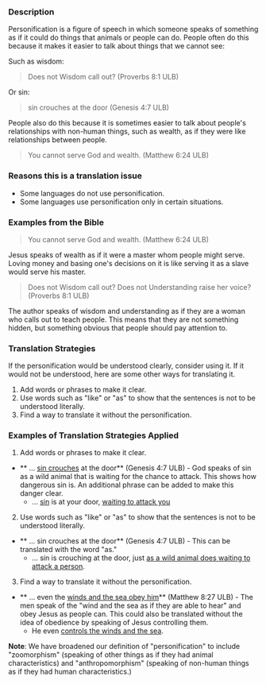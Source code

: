 

### Description

Personification is a figure of speech in which someone speaks of something as if it could do things that animals or people can do. People often do this because it makes it easier to talk about things that we cannot see:

Such as wisdom:
>Does not Wisdom call out?  (Proverbs 8:1 ULB)

Or sin:
>sin crouches at the door  (Genesis 4:7 ULB)

People also do this because it is sometimes easier to talk about people's relationships with non-human things, such as wealth, as if they were like relationships between people.

>You cannot serve God and wealth.  (Matthew 6:24 ULB)


### Reasons this is a translation issue

  * Some languages do not use personification. 
  * Some languages use personification only in certain situations.

### Examples from the Bible

>You cannot serve God and wealth.  (Matthew 6:24 ULB)

Jesus speaks of wealth as if it were a master whom people might serve. Loving money and basing one's decisions on it is like serving it as a slave would serve his master.

>Does not Wisdom call out? Does not Understanding raise her voice?  (Proverbs 8:1 ULB)

The author speaks of wisdom and understanding as if they are a woman who calls out to teach people. This means that they are not something hidden, but something obvious that people should pay attention to.

### Translation Strategies

If the personification would be understood clearly, consider using it. If it would not be understood, here are some other ways for translating it.

  1. Add words or phrases to make it clear.
  1. Use words such as "like" or "as" to show that the sentences is not to be understood literally. 
  1. Find a way to translate it without the personification. 

### Examples of Translation Strategies Applied

1. Add words or phrases to make it clear. 

  * ** ... <u>sin crouches</u> at the door** (Genesis 4:7 ULB) - God speaks of sin as a wild animal that is waiting for the chance to attack.  This shows how dangerous sin is. An additional phrase can be added to make this danger clear.
      * ... <u>sin</u> is at your door, <u>waiting to attack you</u>

2.  Use words such as "like" or "as" to show that the sentences is not to be understood literally.

  * ** ... sin crouches at the door** (Genesis 4:7 ULB) - This can be translated with the word "as."
      * ... sin is crouching at the door, just <u>as a wild animal does waiting to attack a person</u>.

3. Find a way to translate it without the personification. 

  * ** ... even the <u>winds and the sea obey him</u>**  (Matthew 8:27 ULB) - The men speak of the "wind and the sea as if they are able to hear" and obey Jesus as people can. This could also be translated without the idea of obedience by speaking of Jesus controlling them. 
      * He even <u>controls the winds and the sea</u>.



**Note**: We have broadened our definition of "personification" to include "zoomorphism" (speaking of other things as if they had animal characteristics) and "anthropomorphism" (speaking of non-human things as if they had human characteristics.)